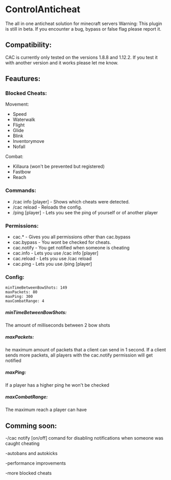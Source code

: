 # ControlAnticheat
The all in one anticheat solution for minecraft servers
Warning: This plugin is still in beta. If you encounter a bug, bypass or false flag please report it.

## Compatibility:
CAC is currently only tested on the versions 1.8.8 and 1.12.2. If you test it with another version and it works please let me know.

## Feautures:
### Blocked Cheats:

Movement:
- Speed
- Waterwalk
- Flight
- Glide
- Blink
- Inventorymove
- Nofall

Combat:
- Killaura (won't be prevented but registered)
- Fastbow
- Reach

### Commands:
- /cac info [player] - Shows which cheats were detected.
- /cac reload - Reloads the config.
- /ping [player] - Lets you see the ping of yourself or of another player

### Permissions:
- cac.* - Gives you all permissions other than cac.bypass
- cac.bypass - You wont be checked for cheats.
- cac.notify - You get notified when someone is cheating
- cac.info - Lets you use /cac info [player]
- cac.reload - Lets you use /cac reload
- cac.ping - Lets you use /ping [player]

### Config:
```
minTimeBetweenBowShots: 149  
maxPackets: 80 
maxPing: 300  
maxCombatRange: 4  
```
##### minTimeBetweenBowShots: 
The amount of milliseconds between 2 bow shots
##### maxPackets:
he maximum amount of packets that a client can send in 1 second. If a client sends more packets, all players with the cac.notify
permission will get notified
##### maxPing:
If a player has a higher ping he won't be checked
##### maxCombatRange:
The maximum reach a player can have




 
## Comming soon:

-/cac notify [on/off] comand for disabling notifications when someone was caught cheating

-autobans and autokicks

-performance improvements

-more blocked cheats

